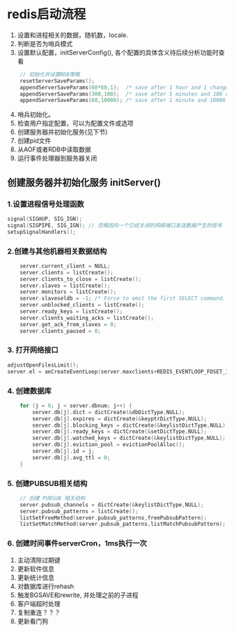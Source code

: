 # redis启动流程
1. 设置和进程相关的数据，随机数，locale.
2. 判断是否为哨兵模式
3. 设置默认配置，initServerConfig(), 各个配置的具体含义待后续分析功能时查看
```c
    // 初始化并设置RDB策略
    resetServerSaveParams();
    appendServerSaveParams(60*60,1);  /* save after 1 hour and 1 change */
    appendServerSaveParams(300,100);  /* save after 5 minutes and 100 changes */
    appendServerSaveParams(60,10000); /* save after 1 minute and 10000 changes */
```
4. 哨兵初始化。
5. 检查用户指定配置，可以为配置文件或选项
6. 创建服务器并初始化服务(见下节)
7. 创建pid文件
8. 从AOF或者RDB中读取数据
9. 运行事件处理器到服务器关闭

## 创建服务器并初始化服务 initServer()
### 1.设置进程信号处理函数
```c
signal(SIGHUP, SIG_IGN);
signal(SIGPIPE, SIG_IGN); // 忽略因向一个已经关闭的网络端口发送数据产生的信号
setupSignalHandlers();
```
### 2.创建与其他机器相关数据结构
```c
    server.current_client = NULL;
    server.clients = listCreate();
    server.clients_to_close = listCreate();
    server.slaves = listCreate();
    server.monitors = listCreate();
    server.slaveseldb = -1; /* Force to emit the first SELECT command. */
    server.unblocked_clients = listCreate();
    server.ready_keys = listCreate();
    server.clients_waiting_acks = listCreate();
    server.get_ack_from_slaves = 0;
    server.clients_paused = 0;
```
### 3. 打开网络接口
```C
adjustOpenFilesLimit();
server.el = aeCreateEventLoop(server.maxclients+REDIS_EVENTLOOP_FDSET_INCR);
```
### 4. 创建数据库
```C
    for (j = 0; j < server.dbnum; j++) {
        server.db[j].dict = dictCreate(&dbDictType,NULL);
        server.db[j].expires = dictCreate(&keyptrDictType,NULL);
        server.db[j].blocking_keys = dictCreate(&keylistDictType,NULL);
        server.db[j].ready_keys = dictCreate(&setDictType,NULL);
        server.db[j].watched_keys = dictCreate(&keylistDictType,NULL);
        server.db[j].eviction_pool = evictionPoolAlloc();
        server.db[j].id = j;
        server.db[j].avg_ttl = 0;
    }
```

### 5. 创建PUBSUB相关结构
```c
    // 创建 PUBSUB 相关结构
    server.pubsub_channels = dictCreate(&keylistDictType,NULL);
    server.pubsub_patterns = listCreate();
    listSetFreeMethod(server.pubsub_patterns,freePubsubPattern);
    listSetMatchMethod(server.pubsub_patterns,listMatchPubsubPattern);
```

### 6. 创建时间事件serverCron，1ms执行一次
1. 主动清除过期键
2. 更新软件信息
3. 更新统计信息
4. 对数据库进行rehash
5. 触发BGSAVE和rewrite, 并处理之前的子进程
6. 客户端超时处理
7. 复制重连？？？
8. 更新看门狗
